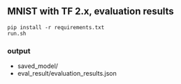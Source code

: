 ## MNIST with TF 2.x, evaluation results

```
pip install -r requirements.txt
run.sh
```

### output
* saved_model/ 
* eval_result/evaluation_results.json
